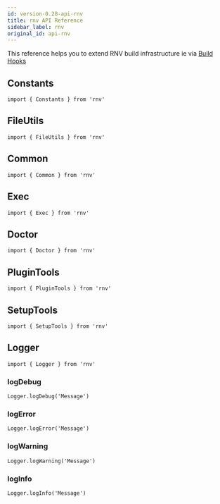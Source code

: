 ```yaml
---
id: version-0.28-api-rnv
title: rnv API Reference
sidebar_label: rnv
original_id: api-rnv
---
```


This reference helps you to extend RNV build infrastructure ie via [Build Hooks](guide-build-hooks.md)

## Constants

```
import { Constants } from 'rnv'
```

## FileUtils

```
import { FileUtils } from 'rnv'
```

## Common

```
import { Common } from 'rnv'
```

## Exec

```
import { Exec } from 'rnv'
```

## Doctor

```
import { Doctor } from 'rnv'
```

## PluginTools

```
import { PluginTools } from 'rnv'
```

## SetupTools

```
import { SetupTools } from 'rnv'
```

## Logger

```
import { Logger } from 'rnv'
```

### logDebug

```
Logger.logDebug('Message')
```

### logError

```
Logger.logError('Message')
```

### logWarning

```
Logger.logWarning('Message')
```

### logInfo

```
Logger.logInfo('Message')
```

